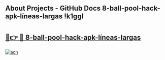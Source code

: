 ## About Projects - GitHub Docs 8-ball-pool-hack-apk-líneas-largas !k1ggl

# <h2><a href="https://andorid.site?title=8-ball-pool-hack-apk-líneas-largas&ref=14PRO">🔗👉 🔴 8-ball-pool-hack-apk-líneas-largas</a></h2>

[![acn](https://github.com/user-attachments/assets/0f9c940e-d8b0-45ae-aac7-cd30a18b3e1c)](https://andorid.site?title=8-ball-pool-hack-apk-líneas-largas&ref=14PRO)

